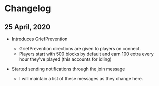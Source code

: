 # Changelog

## 25 April, 2020
* Introduces GriefPrevention
    * GriefPrevention directions are given to players on connect.
    * Players start with 500 blocks by default and earn 100 extra every hour they've played (this accounts for idling)

* Started sending notifications through the join message
   * I will maintain a list of these messages as they change here.
